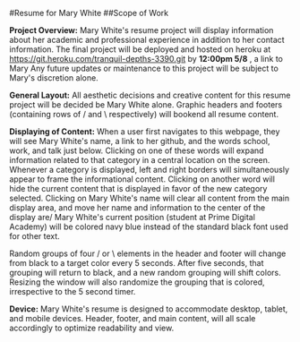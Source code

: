 #Resume for Mary White
##Scope of Work

__Project Overview:__ Mary White's resume project will display information about her academic and professional 
experience in addition to her contact information. 
The final project will be deployed and hosted on heroku at https://git.heroku.com/tranquil-depths-3390.git by __12:00pm
 5/8__ , a link to Mary 
Any future updates or maintenance to this project will be subject to Mary's discretion alone.

__General Layout:__ All aesthetic decisions and creative content for this resume project will be decided be Mary 
White alone. Graphic headers and footers (containing rows of / and \\ respectively) will bookend all resume content.

__Displaying of Content:__ When a user first navigates to this webpage, they will see Mary White's name, a link to 
her github, and the words school, work, and talk just below. Clicking on one of these words will expand information
 related to that category in a central location on the screen.  Whenever a category is displayed, left and right 
 borders will simultaneously appear to frame the informational content. Clicking on another word will hide the 
 current content that is displayed in favor of the new category selected. Clicking on Mary White's name will clear 
 all content from the main display area, and move her name and information to the center of the display are/
 Mary White's current position (student at Prime Digital Academy) will be colored navy blue instead of the standard 
 black font used for other text.

Random groups of four / or \\ elements in the header and footer will change from black to a target color every 5 
seconds. After five seconds, that grouping will return to black, and a new random grouping will shift colors. 
Resizing the window will also randomize the grouping that is colored, irrespective to the 5 second timer. 
 
 __Device:__ Mary White's resume is designed to accommodate desktop, tablet, and mobile devices. Header, footer, 
 and main content, will all scale accordingly to optimize readability and view.